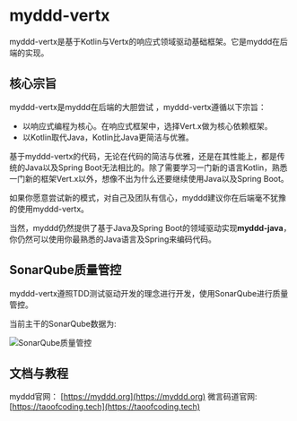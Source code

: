 # myddd-vertx

myddd-vertx是基于Kotlin与Vertx的响应式领域驱动基础框架。它是myddd在后端的实现。

## 核心宗旨

myddd-vertx是myddd在后端的大胆尝试 ，myddd-vertx遵循以下宗旨：

* 以响应式编程为核心。在响应式框架中，选择Vert.x做为核心依赖框架。
* 以Kotlin取代Java，Kotlin比Java更简洁与优雅。

基于myddd-vertx的代码，无论在代码的简洁与优雅，还是在其性能上，都是传统的Java以及Spring Boot无法相比的。除了需要学习一门新的语言Kotlin，熟悉一门新的框架Vert.x以外，想像不出为什么还要继续使用Java以及Spring Boot。

如果你愿意尝试新的模式，对自己及团队有信心，myddd建议你在后端毫不犹豫的使用myddd-vertx。

当然，myddd仍然提供了基于Java及Spring Boot的领域驱动实现**myddd-java**，你仍然可以使用你最熟悉的Java语言及Spring来编码代码。

## SonarQube质量管控

myddd-vertx遵照TDD测试驱动开发的理念进行开发，使用SonarQube进行质量管控。

当前主干的SonarQube数据为:

![SonarQube质量管控](https://images.taoofcoding.tech/2021/11/sonar-data-of-myddd-vertx-1.3.0-snapshot.png)

## 文档与教程

myddd官网： [https://myddd.org](https://myddd.org)
微言码道官网: [https://taoofcoding.tech](https://taoofcoding.tech)